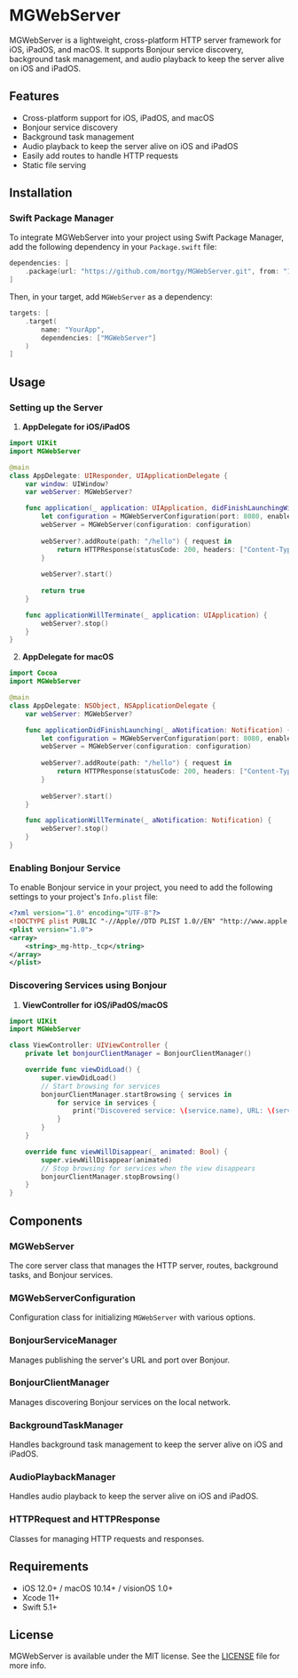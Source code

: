 
# MGWebServer

MGWebServer is a lightweight, cross-platform HTTP server framework for iOS, iPadOS, and macOS. It supports Bonjour service discovery, background task management, and audio playback to keep the server alive on iOS and iPadOS.

## Features

- Cross-platform support for iOS, iPadOS, and macOS
- Bonjour service discovery
- Background task management
- Audio playback to keep the server alive on iOS and iPadOS
- Easily add routes to handle HTTP requests
- Static file serving

## Installation

### Swift Package Manager

To integrate MGWebServer into your project using Swift Package Manager, add the following dependency in your `Package.swift` file:

```swift
dependencies: [
    .package(url: "https://github.com/mortgy/MGWebServer.git", from: "1.0.0")
]
```

Then, in your target, add `MGWebServer` as a dependency:

```swift
targets: [
    .target(
        name: "YourApp",
        dependencies: ["MGWebServer"]
    )
]
```

## Usage

### Setting up the Server

1. **AppDelegate for iOS/iPadOS**

```swift
import UIKit
import MGWebServer

@main
class AppDelegate: UIResponder, UIApplicationDelegate {
    var window: UIWindow?
    var webServer: MGWebServer?

    func application(_ application: UIApplication, didFinishLaunchingWithOptions launchOptions: [UIApplication.LaunchOptionsKey: Any]?) -> Bool {
        let configuration = MGWebServerConfiguration(port: 8080, enableKeepAlive: true, enableBonjour: true)
        webServer = MGWebServer(configuration: configuration)
        
        webServer?.addRoute(path: "/hello") { request in
            return HTTPResponse(statusCode: 200, headers: ["Content-Type": "text/plain"], body: "Hello, world!".data(using: .utf8))
        }
        
        webServer?.start()
        
        return true
    }

    func applicationWillTerminate(_ application: UIApplication) {
        webServer?.stop()
    }
}
```

2. **AppDelegate for macOS**

```swift
import Cocoa
import MGWebServer

@main
class AppDelegate: NSObject, NSApplicationDelegate {
    var webServer: MGWebServer?

    func applicationDidFinishLaunching(_ aNotification: Notification) {
        let configuration = MGWebServerConfiguration(port: 8080, enableKeepAlive: true, enableBonjour: true)
        webServer = MGWebServer(configuration: configuration)
        
        webServer?.addRoute(path: "/hello") { request in
            return HTTPResponse(statusCode: 200, headers: ["Content-Type": "text/plain"], body: "Hello, world!".data(using: .utf8))
        }
        
        webServer?.start()
    }

    func applicationWillTerminate(_ aNotification: Notification) {
        webServer?.stop()
    }
}
```

### Enabling Bonjour Service

To enable Bonjour service in your project, you need to add the following settings to your project's `Info.plist` file:

```xml
<?xml version="1.0" encoding="UTF-8"?>
<!DOCTYPE plist PUBLIC "-//Apple//DTD PLIST 1.0//EN" "http://www.apple.com/DTDs/PropertyList-1.0.dtd">
<plist version="1.0">
<array>
    <string>_mg-http._tcp</string>
</array>
</plist>
```

### Discovering Services using Bonjour

1. **ViewController for iOS/iPadOS/macOS**

```swift
import UIKit
import MGWebServer

class ViewController: UIViewController {
    private let bonjourClientManager = BonjourClientManager()

    override func viewDidLoad() {
        super.viewDidLoad()
        // Start browsing for services
        bonjourClientManager.startBrowsing { services in
            for service in services {
                print("Discovered service: \(service.name), URL: \(service.url), IP: \(service.ipAddress), Device Type: \(service.deviceType)")
            }
        }
    }

    override func viewWillDisappear(_ animated: Bool) {
        super.viewWillDisappear(animated)
        // Stop browsing for services when the view disappears
        bonjourClientManager.stopBrowsing()
    }
}
```

## Components

### MGWebServer

The core server class that manages the HTTP server, routes, background tasks, and Bonjour services.

### MGWebServerConfiguration

Configuration class for initializing `MGWebServer` with various options.

### BonjourServiceManager

Manages publishing the server's URL and port over Bonjour.

### BonjourClientManager

Manages discovering Bonjour services on the local network.

### BackgroundTaskManager

Handles background task management to keep the server alive on iOS and iPadOS.

### AudioPlaybackManager

Handles audio playback to keep the server alive on iOS and iPadOS.

### HTTPRequest and HTTPResponse

Classes for managing HTTP requests and responses.

## Requirements

- iOS 12.0+ / macOS 10.14+ / visionOS 1.0+
- Xcode 11+
- Swift 5.1+

## License

MGWebServer is available under the MIT license. See the [LICENSE](LICENSE) file for more info.
